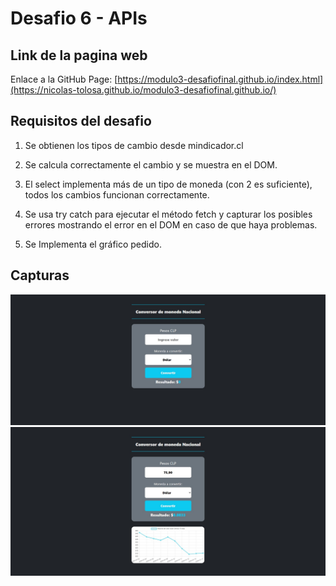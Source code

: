 ﻿# Desafio 6 - APIs

 ## Link de la pagina web
 Enlace a la GitHub Page: [https://modulo3-desafiofinal.github.io/index.html](https://nicolas-tolosa.github.io/modulo3-desafiofinal.github.io/)

 ## Requisitos del desafio

1. Se obtienen los tipos de cambio desde mindicador.cl
   
2. Se calcula correctamente el cambio y se muestra en el DOM.

3. El select implementa más de un tipo de moneda (con 2 es suficiente), todos los cambios funcionan correctamente.

4.  Se usa try catch para ejecutar el método fetch y capturar los posibles errores mostrando el error en el DOM en caso de que haya problemas.
   
5.  Se Implementa el gráfico pedido.
   

## Capturas
![Convertidor de moneda nacional al cargar la pagina](https://github.com/Nicolas-Tolosa/modulo3-desafiofinal.github.io/blob/main/screenshot1.jpg)
![Convertidor de moneda nacional al realizar un tipo de cambio](https://github.com/Nicolas-Tolosa/modulo3-desafiofinal.github.io/blob/main/screenshot2.jpg)

